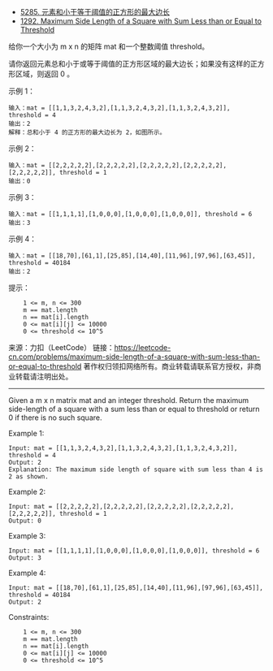 - [5285. 元素和小于等于阈值的正方形的最大边长](https://leetcode-cn.com/problems/maximum-side-length-of-a-square-with-sum-less-than-or-equal-to-threshold/)
- [1292. Maximum Side Length of a Square with Sum Less than or Equal to Threshold](https://leetcode.com/problems/maximum-side-length-of-a-square-with-sum-less-than-or-equal-to-threshold/)

给你一个大小为 m x n 的矩阵 mat 和一个整数阈值 threshold。

请你返回元素总和小于或等于阈值的正方形区域的最大边长；如果没有这样的正方形区域，则返回 0 。
 

示例 1：
```
输入：mat = [[1,1,3,2,4,3,2],[1,1,3,2,4,3,2],[1,1,3,2,4,3,2]], threshold = 4
输出：2
解释：总和小于 4 的正方形的最大边长为 2，如图所示。
```
示例 2：
```
输入：mat = [[2,2,2,2,2],[2,2,2,2,2],[2,2,2,2,2],[2,2,2,2,2],[2,2,2,2,2]], threshold = 1
输出：0
```
示例 3：
```
输入：mat = [[1,1,1,1],[1,0,0,0],[1,0,0,0],[1,0,0,0]], threshold = 6
输出：3
```
示例 4：
```
输入：mat = [[18,70],[61,1],[25,85],[14,40],[11,96],[97,96],[63,45]], threshold = 40184
输出：2
```
 

提示：
```
    1 <= m, n <= 300
    m == mat.length
    n == mat[i].length
    0 <= mat[i][j] <= 10000
    0 <= threshold <= 10^5
```
来源：力扣（LeetCode）
链接：https://leetcode-cn.com/problems/maximum-side-length-of-a-square-with-sum-less-than-or-equal-to-threshold
著作权归领扣网络所有。商业转载请联系官方授权，非商业转载请注明出处。

----

Given a m x n matrix mat and an integer threshold. Return the maximum side-length of a square with a sum less than or equal to threshold or return 0 if there is no such square.

 

Example 1:
```
Input: mat = [[1,1,3,2,4,3,2],[1,1,3,2,4,3,2],[1,1,3,2,4,3,2]], threshold = 4
Output: 2
Explanation: The maximum side length of square with sum less than 4 is 2 as shown.
```
Example 2:
```
Input: mat = [[2,2,2,2,2],[2,2,2,2,2],[2,2,2,2,2],[2,2,2,2,2],[2,2,2,2,2]], threshold = 1
Output: 0
```
Example 3:
```
Input: mat = [[1,1,1,1],[1,0,0,0],[1,0,0,0],[1,0,0,0]], threshold = 6
Output: 3
```
Example 4:
```
Input: mat = [[18,70],[61,1],[25,85],[14,40],[11,96],[97,96],[63,45]], threshold = 40184
Output: 2
```
 

Constraints:
```
    1 <= m, n <= 300
    m == mat.length
    n == mat[i].length
    0 <= mat[i][j] <= 10000
    0 <= threshold <= 10^5
```
